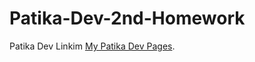 # Patika-Dev-2nd-Homework
Patika Dev Linkim [My Patika Dev Pages](https://app.patika.dev/abaskan).
 
